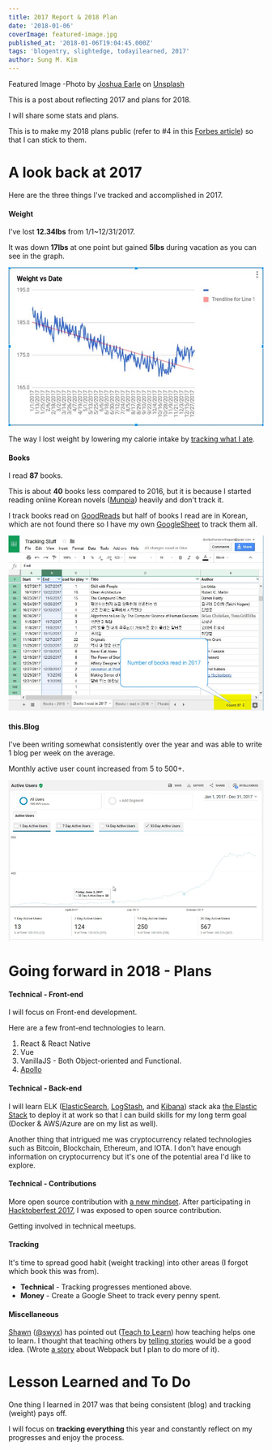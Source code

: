 ```yaml
---
title: 2017 Report & 2018 Plan
date: '2018-01-06'
coverImage: featured-image.jpg
published_at: '2018-01-06T19:04:45.000Z'
tags: 'blogentry, slightedge, todayilearned, 2017'
author: Sung M. Kim
---
```


Featured Image -Photo by [Joshua Earle](https://unsplash.com/photos/-87JyMb9ZfU?utm_source=unsplash&utm_medium=referral&utm_content=creditCopyText) on [Unsplash](https://unsplash.com/?utm_source=unsplash&utm_medium=referral&utm_content=creditCopyText)

This is a post about reflecting 2017 and plans for 2018.

I will share some stats and plans.

This is to make my 2018 plans public (refer to #4 in this [Forbes article](https://www.forbes.com/sites/kevinkruse/2016/01/03/making-new-years-resolutions-stick/#354d7c596903)) so that I can stick to them.

# A look back at 2017

Here are the three things I've tracked and accomplished in 2017.

#### Weight

I've lost **12.34lbs** from 1/1~12/31/2017.

It was down **17lbs** at one point but gained **5lbs** during vacation as you can see in the graph.

![](./images/2017-Weight-Graph.jpg)

The way I lost weight by lowering my calorie intake by [tracking what I ate](https://docs.google.com/spreadsheets/d/1kHgEYHW49Thk9VtOADGwSX0EfHjpdQ0RGqsZ8WyipIk/edit?usp=sharing).

#### Books

I read **87** books.

This is about **40** books less compared to 2016, but it is because I started reading online Korean novels ([Munpia](http://www.munpia.com/)) heavily and don't track it.

I track books read on [GoodReads](https://www.goodreads.com/user/show/25927588-sung-kim) but half of books I read are in Korean, which are not found there so I have my own [GoogleSheet](https://docs.google.com/spreadsheets/d/106UBkKjFFPsHiorV_-eOmmvQce914lLn0flJYSNol2Q/edit?usp=sharing) to track them all.

![](./images/2017-Book-count.jpg)

#### this.Blog

I've been writing somewhat consistently over the year and was able to write 1 blog per week on the average.

Monthly active user count increased from 5 to 500+.

![](./images/2017-Active-Users.jpg)

# Going forward in 2018 - Plans

#### Technical - Front-end

I will focus on Front-end development.

Here are a few front-end technologies to learn.

1. React & React Native
2. Vue
3. VanillaJS - Both Object-oriented and Functional.
4. [Apollo](https://www.apollographql.com/)

#### Technical - Back-end

I will learn ELK ([ElasticSearch](https://www.elastic.co/products/elasticsearch), [LogStash](https://www.elastic.co/products/logstash), and [Kibana](https://www.elastic.co/products/kibana)) stack aka [the Elastic Stack](https://www.elastic.co/webinars/introduction-elk-stack) to deploy it at work so that I can build skills for my long term goal (Docker & AWS/Azure are on my list as well).

Another thing that intrigued me was cryptocurrency related technologies such as Bitcoin, Blockchain, Ethereum, and IOTA. I don't have enough information on cryptocurrency but it's one of the potential area I'd like to explore.

#### Technical - Contributions

More open source contribution with [a new mindset](https://hackernoon.com/i-thought-i-understood-open-source-i-was-wrong-cf54999c097b). After participating in [Hacktoberfest 2017](https://hacktoberfest.digitalocean.com/#resources), I was exposed to open source contribution.

Getting involved in technical meetups.

#### Tracking

It's time to spread good habit (weight tracking) into other areas (I forgot which book this was from).

- **Technical** - Tracking progresses mentioned above.
- **Money** - Create a Google Sheet to track every penny spent.

#### Miscellaneous

[Shawn](https://www.swyx.io/) ([@swyx](https://twitter.com/swyx/)) has pointed out ([Teach to Learn](https://hackernoon.com/no-zero-days-my-path-from-code-newbie-to-full-stack-developer-in-12-months-214122a8948f)) how teaching helps one to learn. I thought that teaching others by [telling stories](https://hackernoon.com/dont-laugh-at-storytelling-f2b5521c3f25) would be a good idea. (Wrote [a story](https://www.google.com/url?sa=t&rct=j&q=&esrc=s&source=web&cd=1&cad=rja&uact=8&ved=0ahUKEwj8jpW9gcTYAhWiUt8KHUXYCE8QFggpMAA&url=https%3A%2F%2Fwww.slightedgecoder.com%2F2017%2F12%2F24%2Fstory-jam-webpack%2F&usg=AOvVaw1JNVBl5UHcFytdnzIyqftZ) about Webpack but I plan to do more of it).

# Lesson Learned and To Do

One thing I learned in 2017 was that being consistent (blog) and tracking (weight) pays off.

I will focus on **tracking everything** this year and constantly reflect on my progresses and enjoy the process.

